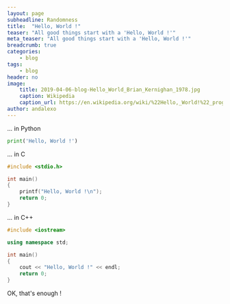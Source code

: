 ```yaml
---
layout: page
subheadline: Randomness
title:  "Hello, World !"
teaser: "All good things start with a 'Hello, World !'"
meta_teaser: "All good things start with a 'Hello, World !'"
breadcrumb: true
categories:
    - blog
tags:
    - blog
header: no
image:
    title: 2019-04-06-blog-Hello_World_Brian_Kernighan_1978.jpg
    caption: Wikipedia
    caption_url: https://en.wikipedia.org/wiki/%22Hello,_World!%22_program
author: andalexo
---
```


... in Python

```python
print('Hello, World !')
```

... in C

```c
#include <stdio.h>

int main()
{
    printf("Hello, World !\n");
    return 0;
}
```

... in C++

```c++
#include <iostream>

using namespace std;

int main()
{
    cout << "Hello, World !" << endl;
    return 0;
}
```

OK, that's enough !
